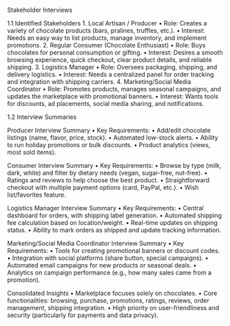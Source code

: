 Stakeholder Interviews

1.1 Identified Stakeholders
	1.	Local Artisan / Producer
	•	Role: Creates a variety of chocolate products (bars, pralines, truffles, etc.).
	•	Interest: Needs an easy way to list products, manage inventory, and implement promotions.
	2.	Regular Consumer (Chocolate Enthusiast)
	•	Role: Buys chocolates for personal consumption or gifting.
	•	Interest: Desires a smooth browsing experience, quick checkout, clear product details, and reliable shipping.
	3.	Logistics Manager
	•	Role: Oversees packaging, shipping, and delivery logistics.
	•	Interest: Needs a centralized panel for order tracking and integration with shipping carriers.
	4.	Marketing/Social Media Coordinator
	•	Role: Promotes products, manages seasonal campaigns, and updates the marketplace with promotional banners.
	•	Interest: Wants tools for discounts, ad placements, social media sharing, and notifications.

1.2 Interview Summaries

Producer Interview Summary
	•	Key Requirements:
	•	Add/edit chocolate listings (name, flavor, price, stock).
	•	Automated low-stock alerts.
	•	Ability to run holiday promotions or bulk discounts.
	•	Product analytics (views, most sold items).

Consumer Interview Summary
	•	Key Requirements:
	•	Browse by type (milk, dark, white) and filter by dietary needs (vegan, sugar-free, nut-free).
	•	Ratings and reviews to help choose the best product.
	•	Straightforward checkout with multiple payment options (card, PayPal, etc.).
	•	Wish list/favorites feature.

Logistics Manager Interview Summary
	•	Key Requirements:
	•	Central dashboard for orders, with shipping label generation.
	•	Automated shipping fee calculation based on location/weight.
	•	Real-time updates on shipping status.
	•	Ability to mark orders as shipped and update tracking information.

Marketing/Social Media Coordinator Interview Summary
	•	Key Requirements:
	•	Tools for creating promotional banners or discount codes.
	•	Integration with social platforms (share button, special campaigns).
	•	Automated email campaigns for new products or seasonal deals.
	•	Analytics on campaign performance (e.g., how many sales came from a promotion).

Consolidated Insights
	•	Marketplace focuses solely on chocolates.
	•	Core functionalities: browsing, purchase, promotions, ratings, reviews, order management, shipping integration.
	•	High priority on user-friendliness and security (particularly for payments and data privacy).